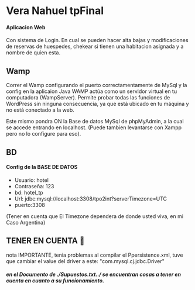# Vera Nahuel tpFinal

#### Aplicacion Web
Con sistema de Login.
En cual se pueden hacer alta bajas y modificaciones de reservas de huespedes, chekear si tienen una habitacion asignada y a nombre de quien esta.

## Wamp
Correr el Wamp configurando el puerto correctamentamente de MySql y la config en la aplicaion Java
WAMP actúa como un servidor virtual en tu computadora (WampServer). Permite probar todas las funciones de WordPress sin ninguna consecuencia, ya que está ubicado en tu máquina y no está conectado a la web.

Este mismo pondra ON la Base de datos MySql de phpMyAdmin, a la cual se accede entrando en localhost.
(Puede tambien levantarse con Xampp pero no lo configure para eso).

## BD
#### Config de la BASE DE DATOS

- Usuario: hotel
- Contraseña: 123
- bd: hotel_tp
- Url: jdbc:mysql://localhost:3308/tpo2int?serverTimezone=UTC
- puerto:3308

(Tener en cuenta que El Timezone dependera de donde usted viva, en mi Caso Argentina)

## TENER EN CUENTA 	:loudspeaker:

nota IMPORTANTE, tenia problemas al compilar el Ppersistence.xml,
tuve que cambiar  el value del driver a este:
"com.mysql.cj.jdbc.Driver"

##### en el Documento de ./Supuestos.txt../ se encuentran cosas a tener en cuenta en cuanto a su funcionamiento.
